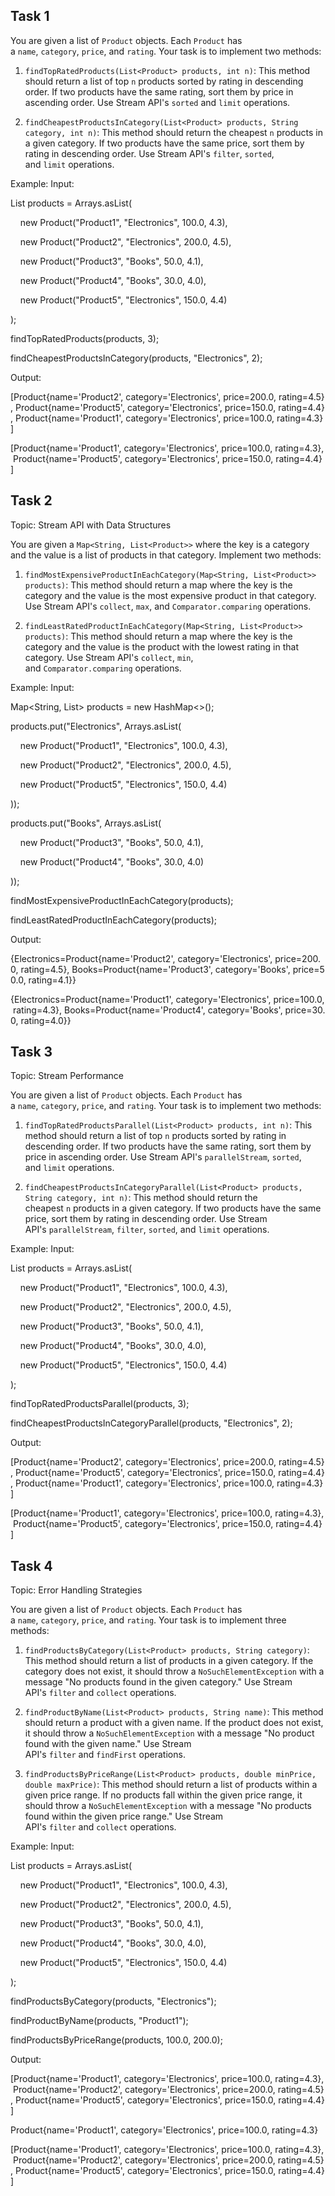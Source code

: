 ## Task 1

You are given a list of `Product` objects. Each `Product` has a `name`, `category`, `price`, and `rating`. Your task is to implement two methods:

1. `findTopRatedProducts(List<Product> products, int n)`: This method should return a list of top `n` products sorted by rating in descending order. If two products have the same rating, sort them by price in ascending order. Use Stream API's `sorted` and `limit` operations.
    
2. `findCheapestProductsInCategory(List<Product> products, String category, int n)`: This method should return the cheapest `n` products in a given category. If two products have the same price, sort them by rating in descending order. Use Stream API's `filter`, `sorted`, and `limit` operations.
    

Example: Input:

List<Product> products = Arrays.asList(

    new Product("Product1", "Electronics", 100.0, 4.3),

    new Product("Product2", "Electronics", 200.0, 4.5),

    new Product("Product3", "Books", 50.0, 4.1),

    new Product("Product4", "Books", 30.0, 4.0),

    new Product("Product5", "Electronics", 150.0, 4.4)

);

findTopRatedProducts(products, 3);

findCheapestProductsInCategory(products, "Electronics", 2);

Output:

[Product{name='Product2', category='Electronics', price=200.0, rating=4.5}, Product{name='Product5', category='Electronics', price=150.0, rating=4.4}, Product{name='Product1', category='Electronics', price=100.0, rating=4.3}]

[Product{name='Product1', category='Electronics', price=100.0, rating=4.3}, Product{name='Product5', category='Electronics', price=150.0, rating=4.4}]

## Task 2

Topic: Stream API with Data Structures

You are given a `Map<String, List<Product>>` where the key is a category and the value is a list of products in that category. Implement two methods:

1. `findMostExpensiveProductInEachCategory(Map<String, List<Product>> products)`: This method should return a map where the key is the category and the value is the most expensive product in that category. Use Stream API's `collect`, `max`, and `Comparator.comparing` operations.
    
2. `findLeastRatedProductInEachCategory(Map<String, List<Product>> products)`: This method should return a map where the key is the category and the value is the product with the lowest rating in that category. Use Stream API's `collect`, `min`, and `Comparator.comparing` operations.
    

Example: Input:

Map<String, List<Product>> products = new HashMap<>();

products.put("Electronics", Arrays.asList(

    new Product("Product1", "Electronics", 100.0, 4.3),

    new Product("Product2", "Electronics", 200.0, 4.5),

    new Product("Product5", "Electronics", 150.0, 4.4)

));

products.put("Books", Arrays.asList(

    new Product("Product3", "Books", 50.0, 4.1),

    new Product("Product4", "Books", 30.0, 4.0)

));

findMostExpensiveProductInEachCategory(products);

findLeastRatedProductInEachCategory(products);

Output:

{Electronics=Product{name='Product2', category='Electronics', price=200.0, rating=4.5}, Books=Product{name='Product3', category='Books', price=50.0, rating=4.1}}

{Electronics=Product{name='Product1', category='Electronics', price=100.0, rating=4.3}, Books=Product{name='Product4', category='Books', price=30.0, rating=4.0}}

## Task 3

Topic: Stream Performance

You are given a list of `Product` objects. Each `Product` has a `name`, `category`, `price`, and `rating`. Your task is to implement two methods:

1. `findTopRatedProductsParallel(List<Product> products, int n)`: This method should return a list of top `n` products sorted by rating in descending order. If two products have the same rating, sort them by price in ascending order. Use Stream API's `parallelStream`, `sorted`, and `limit` operations.
    
2. `findCheapestProductsInCategoryParallel(List<Product> products, String category, int n)`: This method should return the cheapest `n` products in a given category. If two products have the same price, sort them by rating in descending order. Use Stream API's `parallelStream`, `filter`, `sorted`, and `limit` operations.
    

Example: Input:

List<Product> products = Arrays.asList(

    new Product("Product1", "Electronics", 100.0, 4.3),

    new Product("Product2", "Electronics", 200.0, 4.5),

    new Product("Product3", "Books", 50.0, 4.1),

    new Product("Product4", "Books", 30.0, 4.0),

    new Product("Product5", "Electronics", 150.0, 4.4)

);

findTopRatedProductsParallel(products, 3);

findCheapestProductsInCategoryParallel(products, "Electronics", 2);

Output:

[Product{name='Product2', category='Electronics', price=200.0, rating=4.5}, Product{name='Product5', category='Electronics', price=150.0, rating=4.4}, Product{name='Product1', category='Electronics', price=100.0, rating=4.3}]

[Product{name='Product1', category='Electronics', price=100.0, rating=4.3}, Product{name='Product5', category='Electronics', price=150.0, rating=4.4}]

## Task 4

Topic: Error Handling Strategies

You are given a list of `Product` objects. Each `Product` has a `name`, `category`, `price`, and `rating`. Your task is to implement three methods:

1. `findProductsByCategory(List<Product> products, String category)`: This method should return a list of products in a given category. If the category does not exist, it should throw a `NoSuchElementException` with a message "No products found in the given category." Use Stream API's `filter` and `collect` operations.
    
2. `findProductByName(List<Product> products, String name)`: This method should return a product with a given name. If the product does not exist, it should throw a `NoSuchElementException` with a message "No product found with the given name." Use Stream API's `filter` and `findFirst` operations.
    
3. `findProductsByPriceRange(List<Product> products, double minPrice, double maxPrice)`: This method should return a list of products within a given price range. If no products fall within the given price range, it should throw a `NoSuchElementException` with a message "No products found within the given price range." Use Stream API's `filter` and `collect` operations.
    

Example: Input:

List<Product> products = Arrays.asList(

    new Product("Product1", "Electronics", 100.0, 4.3),

    new Product("Product2", "Electronics", 200.0, 4.5),

    new Product("Product3", "Books", 50.0, 4.1),

    new Product("Product4", "Books", 30.0, 4.0),

    new Product("Product5", "Electronics", 150.0, 4.4)

);

findProductsByCategory(products, "Electronics");

findProductByName(products, "Product1");

findProductsByPriceRange(products, 100.0, 200.0);

Output:

[Product{name='Product1', category='Electronics', price=100.0, rating=4.3}, Product{name='Product2', category='Electronics', price=200.0, rating=4.5}, Product{name='Product5', category='Electronics', price=150.0, rating=4.4}]

Product{name='Product1', category='Electronics', price=100.0, rating=4.3}

[Product{name='Product1', category='Electronics', price=100.0, rating=4.3}, Product{name='Product2', category='Electronics', price=200.0, rating=4.5}, Product{name='Product5', category='Electronics', price=150.0, rating=4.4}]